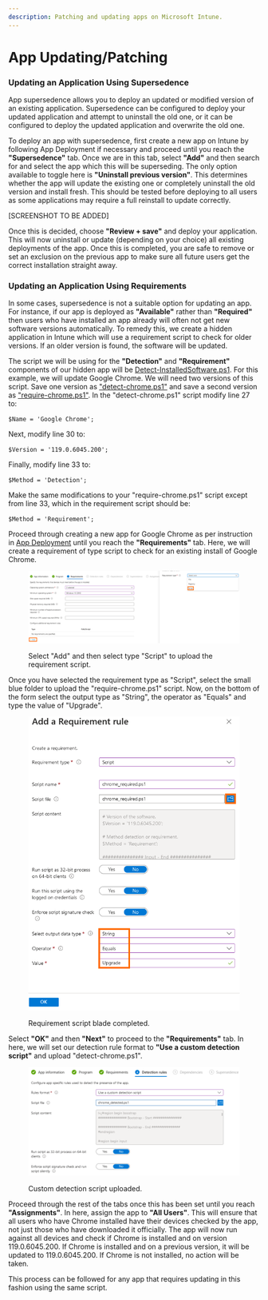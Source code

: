 ```yaml
---
description: Patching and updating apps on Microsoft Intune.
---
```


# App Updating/Patching

### Updating an Application Using Supersedence

App supersedence allows you to deploy an updated or modified version of an existing application. Supersedence can be configured to deploy your updated application and attempt to uninstall the old one, or it can be configured to deploy the updated application and overwrite the old one.

To deploy an app with supersedence, first create a new app on Intune by following App Deployment if necessary and proceed until you reach the **"Supersedence"** tab. Once we are in this tab, select **"Add"** and then search for and select the app which this will be superseding. The only option available to toggle here is **"Uninstall previous version"**. This determines whether the app will update the existing one or completely uninstall the old version and install fresh. This should be tested before deploying to all users as some applications may require a full reinstall to update correctly.&#x20;

\[SCREENSHOT TO BE ADDED]

Once this is decided, choose **"Review + save"** and deploy your application. This will now uninstall or update (depending on your choice) all existing deployments of the app. Once this is completed, you are safe to remove or set an exclusion on the previous app to make sure all future users get the correct installation straight away.

### Updating an Application Using Requirements

In some cases, supersedence is not a suitable option for updating an app. For instance, if our app is deployed as **"Available"** rather than **"Required"** then users who have installed an app already will often not get new software versions automatically. To remedy this, we create a hidden application in Intune which will use a requirement script to check for older versions. If an older version is found, the software will be updated.

The script we will be using for the **"Detection"** and **"Requirement"** components of our hidden app will be [Detect-InstalledSoftware.ps1](https://github.com/System-Admins/PowerShell/blob/main/scripts/microsoft/windows/software/detect-installedsoftware/Detect-InstalledSoftware.ps1). For this example, we will update Google Chrome. We will need two versions of this script. Save one version as ["detect-chrome.ps1"](https://github.com/contrxl/central/blob/main/examples/chrome\_detected.ps1) and save a second version as ["require-chrome.ps1"](https://github.com/contrxl/central/blob/main/examples/chrome\_required.ps1). In the "detect-chrome.ps1" script modify line 27 to:

```
$Name = 'Google Chrome';
```

Next, modify line 30 to:

```
$Version = '119.0.6045.200';
```

Finally, modify line 33 to:

```
$Method = 'Detection';
```

Make the same modifications to your "require-chrome.ps1" script except from line 33, which in the requirement script should be:

```
$Method = 'Requirement';
```

Proceed through creating a new app for Google Chrome as per instruction in [App Deployment](app-deployment.md) until you reach the **"Requirements"** tab. Here, we will create a requirement of type script to check for an existing install of Google Chrome.

<figure><img src="../.gitbook/assets/App_Update_1.png" alt=""><figcaption><p>Select "Add" and then select type "Script" to upload the requirement script.</p></figcaption></figure>

&#x20;Once you have selected the requirement type as "Script", select the small blue folder to upload the "require-chrome.ps1" script. Now, on the bottom of the form select the output type as "String", the operator as "Equals" and type the value of "Upgrade".

<figure><img src="../.gitbook/assets/App_Update_2.png" alt=""><figcaption><p>Requirement script blade completed.</p></figcaption></figure>

Select **"OK"** and then **"Next"** to proceed to the **"Requirements"** tab. In here, we will set our detection rule format to **"Use a custom detection script"** and upload "detect-chrome.ps1".&#x20;

<figure><img src="../.gitbook/assets/App_Update_3.png" alt=""><figcaption><p>Custom detection script uploaded.</p></figcaption></figure>

Proceed through the rest of the tabs once this has been set until you reach **"Assignments"**. In here, assign the app to **"All Users"**. This will ensure that all users who have Chrome installed have their devices checked by the app, not just those who have downloaded it officially. The app will now run against all devices and check if Chrome is installed and on version 119.0.6045.200. If Chrome is installed and on a previous version, it will be updated to 119.0.6045.200. If Chrome is not installed, no action will be taken.

This process can be followed for any app that requires updating in this fashion using the same script.

